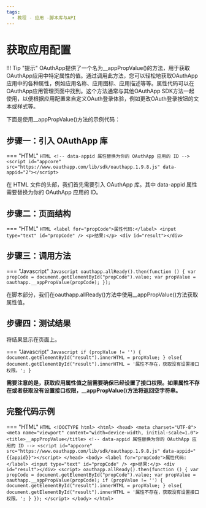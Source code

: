```yaml
---
tags:
  - 教程 - 应用 -脚本库与API
---
```


# 获取应用配置

!!! Tip "提示"
    OAuthApp提供了一个名为__appPropValue()的方法，用于获取OAuthApp应用中特定属性的值。通过调用此方法，您可以轻松地获取OAuthApp应用中的各种属性，例如应用名称、应用图标、应用描述等等。属性代码可以在OAuthApp应用管理页面中找到。这个方法通常与其他OAuthApp SDK方法一起使用，以便根据应用配置来自定义OAuth登录体验，例如更改OAuth登录按钮的文本或样式等。

下面是使用__appPropValue()方法的示例代码：


## 步骤一：引入 OAuthApp 库
=== "HTML"
    ```HTML
    <!-- data-appid 属性替换为你的 OAuthApp 应用的 ID -->
    <script id="appcore" src="https://www.oauthapp.com/lib/sdk/oauthapp.1.9.8.js" data-appid="2"></script>
    ```

在 HTML 文件的头部，我们首先需要引入 OAuthApp 库。其中 data-appid 属性需要替换为你的 OAuthApp 应用的 ID。


## 步骤二：页面结构

=== "HTML"
    ```HTML
    <label for="propCode">属性代码:</label>
    <input type="text" id="propCode" />
    <p>结果:</p>
    <div id="result"></div>
    ```

## 步骤三：调用方法

=== "Javascript"
    ```Javascript
     oauthapp.allReady().then(function () {
            var propCode = document.getElementById("propCode").value;
            var propValue = oauthapp.__appPropValue(propCode);
    });
    ```

在脚本部分，我们在oauthapp.allReady()方法中使用__appPropValue()方法获取属性值。

## 步骤四：测试结果

将结果显示在页面上。

=== "Javascript"
    ```Javascript
    if (propValue != '') {
         document.getElementById("result").innerHTML = propValue;
     }
     else{
         document.getElementById("result").innerHTML = '属性不存在，获取没有设置接口权限。';
     }
    ```

**需要注意的是，获取应用属性值之前需要确保已经设置了接口权限。如果属性不存在或者获取没有设置接口权限，__appPropValue()方法将返回空字符串。**

## 完整代码示例

=== "HTML"
    ```HTML
    <!DOCTYPE html>
    <html>
    <head>
        <meta charset="UTF-8">
        <meta name="viewport" content="width=device-width, initial-scale=1.0">
        <title>__appPropValue</title>
        <!-- data-appid 属性替换为你的 OAuthApp 应用的 ID -->
        <script id="appcore" src="https://www.oauthapp.com/lib/sdk/oauthapp.1.9.8.js" data-appid="{{appid}}"></script>
    </head>
    <body>
        <label for="propCode">属性代码:</label>
        <input type="text" id="propCode" />
        <p>结果:</p>
        <div id="result"></div>
        <script>
            oauthapp.allReady().then(function () {
                var propCode = document.getElementById("propCode").value;
                var propValue = oauthapp.__appPropValue(propCode);
                if (propValue != '') {
                    document.getElementById("result").innerHTML = propValue;
                }
                else{
                    document.getElementById("result").innerHTML = '属性不存在，获取没有设置接口权限。';
                }
            });
        </script>
    </body>
    </html>
    ```